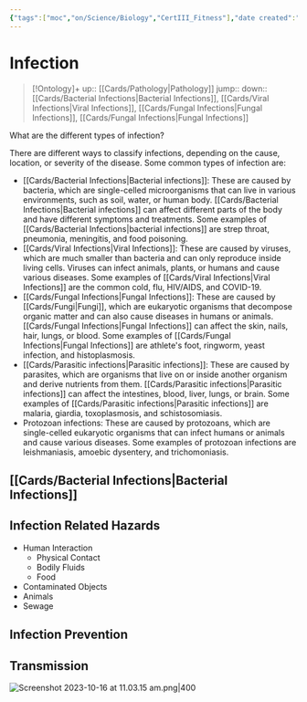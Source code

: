 ```yaml
---
{"tags":["moc","on/Science/Biology","CertIII_Fitness"],"date created":"2022-04-07 Thu","edited":"2023-04-06 Thu","dg-publish":true,"permalink":"/cards/infection/","dgPassFrontmatter":true}
---
```


# Infection

> [!Ontology]+
> up:: [[Cards/Pathology\|Pathology]]
> jump::
> down:: [[Cards/Bacterial Infections\|Bacterial Infections]], [[Cards/Viral Infections\|Viral Infections]], [[Cards/Fungal Infections\|Fungal Infections]], [[Cards/Fungal Infections\|Fungal Infections]]

What are the different types of infection?

There are different ways to classify infections, depending on the cause, location, or severity of the disease. Some common types of infection are:

- [[Cards/Bacterial Infections\|Bacterial infections]]: These are caused by bacteria, which are single-celled microorganisms that can live in various environments, such as soil, water, or human body. [[Cards/Bacterial Infections\|Bacterial infections]] can affect different parts of the body and have different symptoms and treatments. Some examples of [[Cards/Bacterial Infections\|bacterial infections]] are strep throat, pneumonia, meningitis, and food poisoning.
- [[Cards/Viral Infections\|Viral Infections]]: These are caused by viruses, which are much smaller than bacteria and can only reproduce inside living cells. Viruses can infect animals, plants, or humans and cause various diseases. Some examples of [[Cards/Viral Infections\|Viral Infections]] are the common cold, flu, HIV/AIDS, and COVID-19.
- [[Cards/Fungal Infections\|Fungal Infections]]: These are caused by [[Cards/Fungi\|Fungi]], which are eukaryotic organisms that decompose organic matter and can also cause diseases in humans or animals. [[Cards/Fungal Infections\|Fungal Infections]] can affect the skin, nails, hair, lungs, or blood. Some examples of [[Cards/Fungal Infections\|Fungal Infections]] are athlete's foot, ringworm, yeast infection, and histoplasmosis.
- [[Cards/Parasitic infections\|Parasitic infections]]: These are caused by parasites, which are organisms that live on or inside another organism and derive nutrients from them. [[Cards/Parasitic infections\|Parasitic infections]] can affect the intestines, blood, liver, lungs, or brain. Some examples of [[Cards/Parasitic infections\|Parasitic infections]] are malaria, giardia, toxoplasmosis, and schistosomiasis.
- Protozoan infections: These are caused by protozoans, which are single-celled eukaryotic organisms that can infect humans or animals and cause various diseases. Some examples of protozoan infections are leishmaniasis, amoebic dysentery, and trichomoniasis.

## [[Cards/Bacterial Infections\|Bacterial Infections]]

## Infection Related Hazards

-   Human Interaction
    -   Physical Contact
    -   Bodily Fluids
    -   Food
-   Contaminated Objects
-   Animals
-   Sewage

## Infection Prevention

## Transmission

![Screenshot 2023-10-16 at 11.03.15 am.png|400](/img/user/Extras/Images/Screenshot%202023-10-16%20at%2011.03.15%20am.png)
